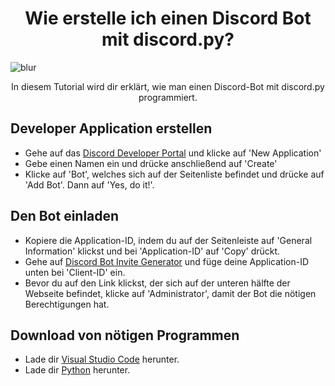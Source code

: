 <h1 align="center">Wie erstelle ich einen Discord Bot mit discord.py?</h1>

![blur](https://user-images.githubusercontent.com/93447900/139587323-5b95b57a-efd4-47be-842c-ddcbda0a36c9.png)

<p align="center">In diesem Tutorial wird dir erklärt, wie man einen Discord-Bot mit discord.py programmiert.</p>

## Developer Application erstellen

* Gehe auf das [Discord Developer Portal](https://discord.com/developers/applications) und klicke auf 'New Application'
* Gebe einen Namen ein und drücke anschließend auf 'Create'
* Klicke auf 'Bot', welches sich auf der Seitenliste befindet und drücke auf 'Add Bot'. Dann auf 'Yes, do it!'.

## Den Bot einladen

* Kopiere die Application-ID, indem du auf der Seitenleiste auf 'General Information' klickst und bei 'Application-ID' auf 'Copy' drückt. 
* Gehe auf [Discord Bot Invite Generator](https://discordapi.com/permissions.html) und füge deine Application-ID unten bei 'Client-ID' ein.
* Bevor du auf den Link klickst, der sich auf der unteren hälfte der Webseite befindet, klicke auf 'Administrator', damit der Bot die nötigen Berechtigungen hat.

## Download von nötigen Programmen

* Lade dir [Visual Studio Code](https://code.visualstudio.com) herunter.
* Lade dir [Python](https://www.python.org/downloads/) herunter.

